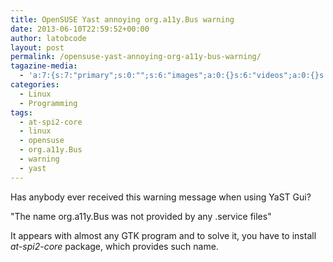 ```yaml
---
title: OpenSUSE Yast annoying org.a11y.Bus warning
date: 2013-06-10T22:59:52+00:00
author: latobcode
layout: post
permalink: /opensuse-yast-annoying-org-a11y-bus-warning/
tagazine-media:
  - 'a:7:{s:7:"primary";s:0:"";s:6:"images";a:0:{}s:6:"videos";a:0:{}s:11:"image_count";i:0;s:6:"author";s:8:"20401582";s:7:"blog_id";s:8:"53632187";s:9:"mod_stamp";s:19:"2013-06-10 21:00:33";}'
categories:
  - Linux
  - Programming
tags:
  - at-spi2-core
  - linux
  - opensuse
  - org.a11y.Bus
  - warning
  - yast
---
```

Has anybody ever received this warning message when using YaST Gui?

"The name org.a11y.Bus was not provided by any .service files"

It appears with almost any GTK program and to solve it, you have to install _at-spi2-core_ package, which provides such name.